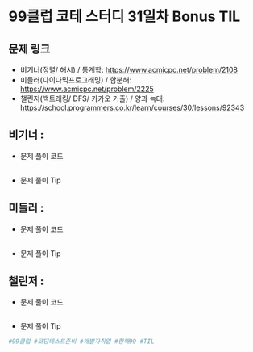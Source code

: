 # 99클럽 코테 스터디 31일차 Bonus TIL

## 문제 링크
* 비기너(정렬/ 해시) / 통계학: https://www.acmicpc.net/problem/2108
* 미들러(다이나믹프로그래밍) / 합분해: https://www.acmicpc.net/problem/2225 
* 챌린저(백트래킹/ DFS/ 카카오 기출) / 양과 늑대: https://school.programmers.co.kr/learn/courses/30/lessons/92343


## 비기너 : 

* 문제 풀이 코드

    ```python

    ```

* 문제 풀이 Tip



## 미들러 : 

* 문제 풀이 코드

    ```python

    ```

* 문제 풀이 Tip



## 챌린저 : 

* 문제 풀이 코드

    ```python

    ```

* 문제 풀이 Tip



```python
#99클럽 #코딩테스트준비 #개발자취업 #항해99 #TIL
```